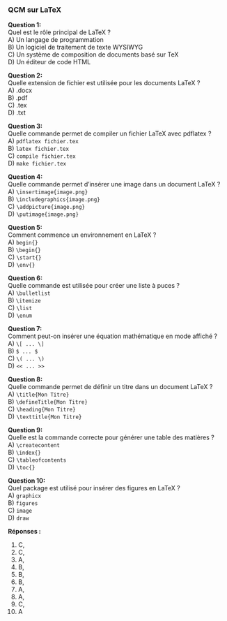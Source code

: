 ### QCM sur LaTeX

**Question 1:**  
Quel est le rôle principal de LaTeX ?  
A) Un langage de programmation  
B) Un logiciel de traitement de texte WYSIWYG  
C) Un système de composition de documents basé sur TeX  
D) Un éditeur de code HTML  

**Question 2:**  
Quelle extension de fichier est utilisée pour les documents LaTeX ?  
A) .docx  
B) .pdf  
C) .tex  
D) .txt  

**Question 3:**  
Quelle commande permet de compiler un fichier LaTeX avec pdflatex ?  
A) `pdflatex fichier.tex`  
B) `latex fichier.tex`  
C) `compile fichier.tex`  
D) `make fichier.tex`  

**Question 4:**  
Quelle commande permet d’insérer une image dans un document LaTeX ?  
A) `\insertimage{image.png}`  
B) `\includegraphics{image.png}`  
C) `\addpicture{image.png}`  
D) `\putimage{image.png}`  

**Question 5:**  
Comment commence un environnement en LaTeX ?  
A) `begin{}`  
B) `\begin{}`  
C) `\start{}`  
D) `\env{}`  

**Question 6:**  
Quelle commande est utilisée pour créer une liste à puces ?  
A) `\bulletlist`  
B) `\itemize`  
C) `\list`  
D) `\enum`  

**Question 7:**  
Comment peut-on insérer une équation mathématique en mode affiché ?  
A) `\[ ... \]`  
B) `$ ... $`  
C) `\( ... \)`  
D) `<< ... >>`  

**Question 8:**  
Quelle commande permet de définir un titre dans un document LaTeX ?  
A) `\title{Mon Titre}`  
B) `\defineTitle{Mon Titre}`  
C) `\heading{Mon Titre}`  
D) `\texttitle{Mon Titre}`  

**Question 9:**  
Quelle est la commande correcte pour générer une table des matières ?  
A) `\createcontent`  
B) `\index{}`  
C) `\tableofcontents`  
D) `\toc{}`  

**Question 10:**  
Quel package est utilisé pour insérer des figures en LaTeX ?  
A) `graphicx`  
B) `figures`  
C) `image`  
D) `draw`  

**Réponses :**  
1)  C, 
2)  C, 
3)  A, 
4)  B, 
5)  B, 
6)  B, 
7)  A, 
8)  A, 
9)  C,
10) A  
